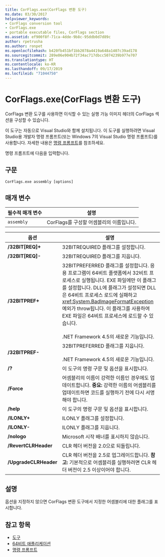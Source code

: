 ```yaml
---
title: CorFlags.exe(CorFlags 변환 도구)
ms.date: 03/30/2017
helpviewer_keywords:
- CorFlags conversion tool
- CorFlags.exe
- portable executable files, CorFlags section
ms.assetid: ef900f8f-71ca-4dde-9b8c-95ddb0d7d89c
author: rpetrusha
ms.author: ronpet
ms.openlocfilehash: b420fb451bf1bb2078a4419a648a1407c39ad178
ms.sourcegitcommit: 289e06e904b72f34ac717dbcc5074239b977e707
ms.translationtype: HT
ms.contentlocale: ko-KR
ms.lasthandoff: 09/17/2019
ms.locfileid: "71044750"
---
```

# <a name="corflagsexe-corflags-conversion-tool"></a>CorFlags.exe(CorFlags 변환 도구)
CorFlags 변환 도구를 사용하면 이식할 수 있는 실행 가능 이미지 헤더의 CorFlags 섹션을 구성할 수 있습니다.  
  
 이 도구는 자동으로 Visual Studio와 함께 설치됩니다. 이 도구를 실행하려면 Visual Studio용 개발자 명령 프롬프트(또는 Windows 7의 Visual Studio 명령 프롬프트)를 사용합니다. 자세한 내용은 [명령 프롬프트](developer-command-prompt-for-vs.md)를 참조하세요.  
  
 명령 프롬프트에 다음을 입력합니다.  
  
## <a name="syntax"></a>구문  
  
```console  
CorFlags.exe assembly [options]  
```  
  
## <a name="parameters"></a>매개 변수  
  
|필수적 매개 변수|설명|  
|------------------------|-----------------|  
|`assembly`|CorFlags를 구성할 어셈블리의 이름입니다.|  
  
|옵션|설명|  
|------------|-----------------|  
|**/32BIT[REQ]+**|32BITREQUIRED 플래그를 설정합니다.|  
|**/32BIT[REQ]-**|32BITREQUIRED 플래그를 지웁니다.|  
|**/32BITPREF+**|32BITPREFERRED 플래그를 설정합니다. 응용 프로그램이 64비트 플랫폼에서 32비트 프로세스로 실행됩니다. EXE 파일에만 이 플래그를 설정합니다. DLL에 플래그가 설정되면 DLL은 64비트 프로세스 로드에 실패하고 <xref:System.BadImageFormatException> 예외가 throw됩니다. 이 플래그를 사용하여 EXE 파일은 64비트 프로세스에 로드할 수 있습니다.<br /><br /> .NET Framework 4.5의 새로운 기능입니다.|  
|**/32BITPREF-**|32BITPREFERRED 플래그를 지웁니다.<br /><br /> .NET Framework 4.5의 새로운 기능입니다.|  
|**/?**|이 도구의 명령 구문 및 옵션을 표시합니다.|  
|**/Force**|어셈블리의 이름이 강력한 이름인 경우에도 업데이트합니다. **중요:**  강력한 이름의 어셈블리를 업데이트하면 코드를 실행하기 전에 다시 서명해야 합니다.|  
|**/help**|이 도구의 명령 구문 및 옵션을 표시합니다.|  
|**/ILONLY+**|ILONLY 플래그를 설정합니다.|  
|**/ILONLY-**|ILONLY 플래그를 지웁니다.|  
|**/nologo**|Microsoft 시작 배너를 표시하지 않습니다.|  
|**/RevertCLRHeader**|CLR 헤더 버전을 2.0으로 되돌립니다.|  
|**/UpgradeCLRHeader**|CLR 헤더 버전을 2.5로 업그레이드합니다. **참고:**  기본적으로 어셈블리를 실행하려면 CLR 헤더 버전이 2.5 이상이어야 합니다.|  
  
## <a name="remarks"></a>설명  
 옵션을 지정하지 않으면 CorFlags 변환 도구에서 지정한 어셈블리에 대한 플래그를 표시합니다.  
  
## <a name="see-also"></a>참고 항목

- [도구](index.md)
- [64비트 애플리케이션](../64-bit-apps.md)
- [명령 프롬프트](developer-command-prompt-for-vs.md)

